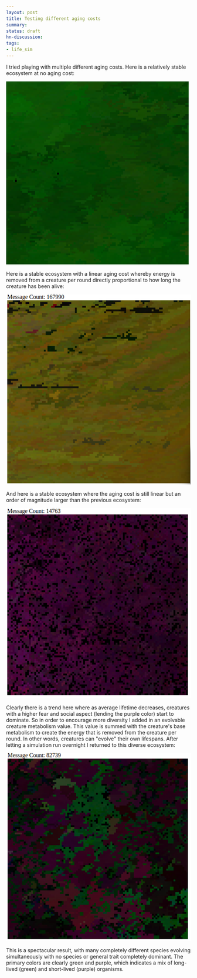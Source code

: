 ```yaml
---
layout: post
title: Testing different aging costs
summary:
status: draft
hn-discussion:
tags:
- life_sim
---
```


I tried playing with multiple different aging costs. Here is a relatively stable ecosystem at no aging cost:

![V1](/assets/life_sim_assets/v1_120000.png)

Here is a stable ecosystem with a linear aging cost whereby energy is removed from a creature per round directly proportional to how long the creature has been alive:

![V2](/assets/life_sim_assets/v2_168000.png)

And here is a stable ecosystem where the aging cost is still linear but an order of magnitude larger than the previous ecosystem:

![V3](/assets/life_sim_assets/v3_14000.png)

Clearly there is a trend here where as average lifetime decreases, creatures with a higher fear and social aspect (lending the purple color) start to dominate. So in order to encourage more diversity I added in an evolvable creature metabolism value. This value is summed with the creature's base metabolism to create the energy that is removed from the creature per round. In other words, creatures can "evolve" their own lifespans. After letting a simulation run overnight I returned to this diverse ecosystem:

![V4](/assets/life_sim_assets/v4_82000.png)

This is a spectacular result, with many completely different species evolving simultaneously with no species or general trait completely dominant. The primary colors are clearly green and purple, which indicates a mix of long-lived (green) and short-lived (purple) organisms.